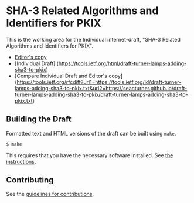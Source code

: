 # SHA-3 Related Algorithms and Identifiers for PKIX

This is the working area for the Individual internet-draft, "SHA-3 Related Algorithms and Identifiers for PKIX".

* [Editor's copy](https://seanturner.github.io/draft-turner-lamps-adding-sha3-to-pkix/)
* [Individual Draft] (https://tools.ietf.org/html/draft-turner-lamps-adding-sha3-to-pkix)
* [Compare Individual Draft and Editor's copy] (https://tools.ietf.org/rfcdiff?url1=https://tools.ietf.org/id/draft-turner-lamps-adding-sha3-to-pkix.txt&url2=https://seanturner.github.io/draft-turner-lamps-adding-sha3-to-pkix/draft-turner-lamps-adding-sha3-to-pkix.txt)


## Building the Draft

Formatted text and HTML versions of the draft can be built using `make`.

```sh
$ make
```

This requires that you have the necessary software installed.  See
[the instructions](https://github.com/martinthomson/i-d-template/blob/master/doc/SETUP.md).


## Contributing

See the
[guidelines for contributions](https://github.com/seanturner/draft-turner-lamps-adding-sha3-to-pkix/blob/master/CONTRIBUTING.md).
